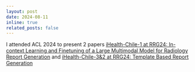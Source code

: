 ```yaml
---
layout: post
date: 2024-08-11
inline: true
related_posts: false
---
```


I attended ACL 2024 to present 2 papers [iHealth-Chile-1 at RRG24: In-context Learning and Finetuning of a Large Multimodal Model for Radiology Report Generation](https://aclanthology.org/2024.bionlp-1.52/) and [iHealth-Chile-3&2 at RRG24: Template Based Report Generation
](https://aclanthology.org/2024.bionlp-1.53/)
